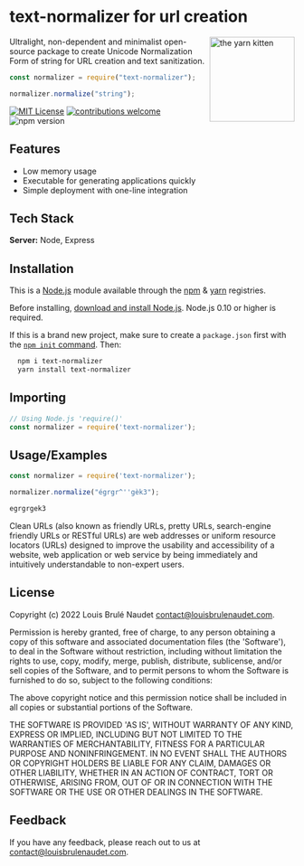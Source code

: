 # text-normalizer for url creation

<img align="right" src="https://github.com/yarnpkg/assets/blob/master/yarn-kitten-full.svg?raw=true" height="150px" alt="the yarn kitten">

Ultralight, non-dependent and minimalist open-source package to create Unicode Normalization Form of string for URL creation and text sanitization.

```js
const normalizer = require("text-normalizer");

normalizer.normalize("string");
```
[![MIT License](https://img.shields.io/badge/License-MIT-green.svg)](https://choosealicense.com/licenses/mit/) 
[![contributions welcome](https://img.shields.io/badge/contributions-welcome-brightgreen.svg?style=flat)](https://github.com/louisbrulenaudet/text-normalizer/issues)
![npm version](https://img.shields.io/npm/v/text-normalizer)

## Features

- Low memory usage
- Executable for generating applications quickly
- Simple deployment with one-line integration

## Tech Stack

**Server:** Node, Express

## Installation

This is a [Node.js](https://nodejs.org/en/) module available through the [npm](https://www.npmjs.com/) & [yarn](https://yarnpkg.com/?q=open-sri) registries.

Before installing, [download and install Node.js](https://nodejs.org/en/download/). Node.js 0.10 or higher is required.

If this is a brand new project, make sure to create a `package.json` first with the [`npm init` command](https://docs.npmjs.com/creating-a-package-json-file). Then:

```bash
  npm i text-normalizer
  yarn install text-normalizer
```

## Importing

```js
// Using Node.js 'require()'
const normalizer = require('text-normalizer');
```

## Usage/Examples

```javascript
const normalizer = require('text-normalizer');

normalizer.normalize("égrgr^''gèk3");
```

```javascript
egrgrgek3
```
Clean URLs (also known as friendly URLs, pretty URLs, search-engine friendly URLs or RESTful URLs) are web addresses or uniform resource locators (URLs) designed to improve the usability and accessibility of a website, web application or web service by being immediately and intuitively understandable to non-expert users.

## License

Copyright (c) 2022 Louis Brulé Naudet <contact@louisbrulenaudet.com>.

Permission is hereby granted, free of charge, to any person obtaining a copy of this software and associated documentation files (the 'Software'), to deal in the Software without restriction, including without limitation the rights to use, copy, modify, merge, publish, distribute, sublicense, and/or sell copies of the Software, and to permit persons to whom the Software is furnished to do so, subject to the following conditions:

The above copyright notice and this permission notice shall be included in all copies or substantial portions of the Software.

THE SOFTWARE IS PROVIDED 'AS IS', WITHOUT WARRANTY OF ANY KIND, EXPRESS OR IMPLIED, INCLUDING BUT NOT LIMITED TO THE WARRANTIES OF MERCHANTABILITY, FITNESS FOR A PARTICULAR PURPOSE AND NONINFRINGEMENT. IN NO EVENT SHALL THE AUTHORS OR COPYRIGHT HOLDERS BE LIABLE FOR ANY CLAIM, DAMAGES OR OTHER LIABILITY, WHETHER IN AN ACTION OF CONTRACT, TORT OR OTHERWISE, ARISING FROM, OUT OF OR IN CONNECTION WITH THE SOFTWARE OR THE USE OR OTHER DEALINGS IN THE SOFTWARE.

## Feedback

If you have any feedback, please reach out to us at contact@louisbrulenaudet.com.
